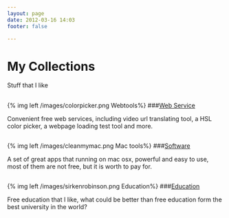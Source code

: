 ```yaml
---
layout: page
date: 2012-03-16 14:03
footer: false

---
```


# My Collections
Stuff that I like
## 

{% img left /images/colorpicker.png Webtools%}
###[Web Service](/my-collections/webtools.html)

Convenient free web services, including video url translating tool, a HSL color picker, a webpage loading test tool and more.

## 

{% img left /images/cleanmymac.png Mac tools%}
###[Software](/my-collections/software.html)

A set of great apps that running on mac osx, powerful and easy to use, most of them are not free, but it is worth to pay for. 

## 

{% img left /images/sirkenrobinson.png Education%}
###[Education](/my-collections/education.html)

Free education that I like, what could be better than free education form the best university in the world? 
                       


